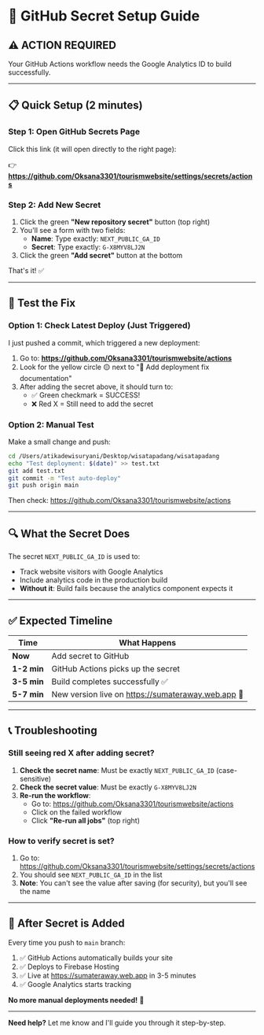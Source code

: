# 🔐 GitHub Secret Setup Guide

## ⚠️ **ACTION REQUIRED**

Your GitHub Actions workflow needs the Google Analytics ID to build successfully.

---

## 📋 **Quick Setup (2 minutes)**

### **Step 1: Open GitHub Secrets Page**

Click this link (it will open directly to the right page):

👉 **https://github.com/Oksana3301/tourismwebsite/settings/secrets/actions**

### **Step 2: Add New Secret**

1. Click the green **"New repository secret"** button (top right)
2. You'll see a form with two fields:
   - **Name**: Type exactly: `NEXT_PUBLIC_GA_ID`
   - **Secret**: Type exactly: `G-X8MYV8LJ2N`
3. Click the green **"Add secret"** button at the bottom

That's it! ✅

---

## 🧪 **Test the Fix**

### **Option 1: Check Latest Deploy (Just Triggered)**

I just pushed a commit, which triggered a new deployment:

1. Go to: **https://github.com/Oksana3301/tourismwebsite/actions**
2. Look for the yellow circle 🟡 next to "📝 Add deployment fix documentation"
3. After adding the secret above, it should turn to:
   - ✅ Green checkmark = SUCCESS!
   - ❌ Red X = Still need to add the secret

### **Option 2: Manual Test**

Make a small change and push:

```bash
cd /Users/atikadewisuryani/Desktop/wisatapadang/wisatapadang
echo "Test deployment: $(date)" >> test.txt
git add test.txt
git commit -m "Test auto-deploy"
git push origin main
```

Then check: https://github.com/Oksana3301/tourismwebsite/actions

---

## 🔍 **What the Secret Does**

The secret `NEXT_PUBLIC_GA_ID` is used to:
- Track website visitors with Google Analytics
- Include analytics code in the production build
- **Without it**: Build fails because the analytics component expects it

---

## ✅ **Expected Timeline**

| Time | What Happens |
|------|--------------|
| **Now** | Add secret to GitHub |
| **1-2 min** | GitHub Actions picks up the secret |
| **3-5 min** | Build completes successfully ✅ |
| **5-7 min** | New version live on https://sumateraway.web.app 🎉 |

---

## 📞 **Troubleshooting**

### Still seeing red X after adding secret?

1. **Check the secret name**: Must be exactly `NEXT_PUBLIC_GA_ID` (case-sensitive)
2. **Check the secret value**: Must be exactly `G-X8MYV8LJ2N`
3. **Re-run the workflow**:
   - Go to: https://github.com/Oksana3301/tourismwebsite/actions
   - Click on the failed workflow
   - Click **"Re-run all jobs"** (top right)

### How to verify secret is set?

1. Go to: https://github.com/Oksana3301/tourismwebsite/settings/secrets/actions
2. You should see `NEXT_PUBLIC_GA_ID` in the list
3. **Note**: You can't see the value after saving (for security), but you'll see the name

---

## 🎯 **After Secret is Added**

Every time you push to `main` branch:

1. ✅ GitHub Actions automatically builds your site
2. ✅ Deploys to Firebase Hosting
3. ✅ Live at https://sumateraway.web.app in 3-5 minutes
4. ✅ Google Analytics starts tracking

**No more manual deployments needed!** 🚀

---

**Need help?** Let me know and I'll guide you through it step-by-step.

